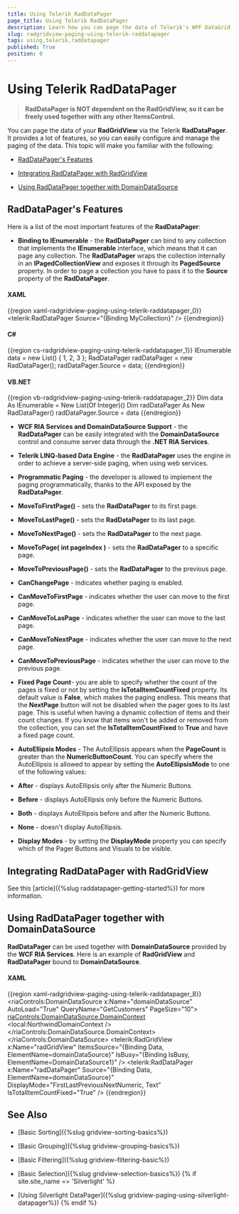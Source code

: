 ```yaml
---
title: Using Telerik RadDataPager
page_title: Using Telerik RadDataPager
description: Learn how you can page the data of Telerik's WPF DataGrid through the integration with RadDataPager that provides plenty of features.
slug: radgridview-paging-using-telerik-raddatapager
tags: using,telerik,raddatapager
published: True
position: 0
---
```


# Using Telerik RadDataPager

>__RadDataPager is NOT dependent on the RadGridView, so it can be freely used together with any other ItemsControl.__

You can page the data of your __RadGridView__ via the Telerik __RadDataPager__. It provides a lot of features, so you can easily configure and manage the paging of the data. This topic will make you familiar with the following:

* [RadDataPager's Features](#raddatapagers-features)

* [Integrating RadDataPager with RadGridView](#integrating-raddatapager-with-radgridview)

* [Using RadDataPager together with DomainDataSource](#using-raddatapager-together-with-domaindatasource)

## RadDataPager's Features

Here is a list of the most important features of the __RadDataPager__:

* __Binding to IEnumerable__ - the __RadDataPager__ can bind to any collection that implements the __IEnumerable__ interface, which means that it can page any collection. The __RadDataPager__ wraps the collection internally in an __IPagedCollectionView__ and exposes it through its __PagedSource__ property. In order to page a collection you have to pass it to the __Source__ property of the __RadDataPager__.

#### __XAML__

{{region xaml-radgridview-paging-using-telerik-raddatapager_0}}
	<telerik:RadDataPager Source="{Binding MyCollection}" />
{{endregion}}

#### __C#__

{{region cs-radgridview-paging-using-telerik-raddatapager_1}}
	IEnumerable data = new List<int>() { 1, 2, 3 };
	RadDataPager radDataPager = new RadDataPager();
	radDataPager.Source = data;
{{endregion}}

#### __VB.NET__

{{region vb-radgridview-paging-using-telerik-raddatapager_2}}
	Dim data As IEnumerable = New List(Of Integer)()
	Dim radDataPager As New RadDataPager()
	radDataPager.Source = data
{{endregion}}

* __WCF RIA Services and DomainDataSource Support__ - the __RadDataPager__ can be easily integrated with the __DomainDataSource__ control and consume server data through the __.NET RIA Services__.

* __Telerik LINQ-based Data Engine__ - the __RadDataPager__ uses the engine in order to achieve a server-side paging, when using web services.

* __Programmatic Paging__ - the developer is allowed to implement the paging programmatically, thanks to the API exposed by the __RadDataPager__.

* __MoveToFirstPage()__ - sets the __RadDataPager__ to its first page.

* __MoveToLastPage()__ - sets the __RadDataPager__ to its last page.

* __MoveToNextPage()__ - sets the __RadDataPager__ to the next page.

* __MoveToPage( int pageIndex )__ - sets the __RadDataPager__ to a specific page.

* __MoveToPreviousPage()__ - sets the __RadDataPager__ to the previous page.

* __CanChangePage__ - indicates whether paging is enabled.

* __CanMoveToFirstPage__ - indicates whether the user can move to the first page.

* __CanMoveToLasPage__ - indicates whether the user can move to the last page.

* __CanMoveToNextPage__ - indicates whether the user can move to the next page.

* __CanMoveToPreviousPage__ - indicates whether the user can move to the previous page.

* __Fixed Page Count__- you are able to specify whether the count of the pages is fixed or not by setting the __IsTotalItemCountFixed__ property. Its default value is __False__, which makes the paging endless. This means that the __NextPage__ button will not be disabled when the pager goes to its last page. This is useful when having a dynamic collection of items and their count changes. If you know that items won't be added or removed from the collection, you can set the __IsTotalItemCountFixed__ to __True__ and have a fixed page count.

* __AutoEllipsis Modes__ - The AutoEllipsis appears when the __PageCount__ is greater than the __NumericButtonCount__. You can specify where the AutoEllipsis is allowed to appear by setting the __AutoEllipsisMode__ to one of the following values:

* __After__ - displays AutoEllipsis only after the Numeric Buttons.

* __Before__ - displays AutoEllipsis only before the Numeric Buttons.

* __Both__ - displays AutoEllipsis before and after the Numeric Buttons.

* __None__ - doesn't display AutoEllipsis.

* __Display Modes__ - by setting the __DisplayMode__ property you can specify which of the Pager Buttons and Visuals to be visible.

## Integrating RadDataPager with RadGridView

See this [article]({%slug raddatapager-getting-started%}) for more information.

## Using RadDataPager together with DomainDataSource

__RadDataPager__ can be used together with __DomainDataSource__ provided by the __WCF RIA Services__. Here is an example of __RadGridView__ and __RadDataPager__ bound to __DomainDataSource__.

#### __XAML__

{{region xaml-radgridview-paging-using-telerik-raddatapager_8}}
	<StackPanel>
	    <riaControls:DomainDataSource x:Name="domainDataSource"
	          AutoLoad="True"
	          QueryName="GetCustomers"
	          PageSize="10">
	        <riaControls:DomainDataSource.DomainContext>
	            <local:NorthwindDomainContext />
	        </riaControls:DomainDataSource.DomainContext>
	    </riaControls:DomainDataSource>
	    <telerik:RadGridView x:Name="radGridView"
	 ItemsSource="{Binding Data, ElementName=domainDataSource}"
	 IsBusy="{Binding IsBusy, ElementName=DomainDataSource1}" />
	    <telerik:RadDataPager x:Name="radDataPager"
	  Source="{Binding Data, ElementName=domainDataSource}"
	  DisplayMode="FirstLastPreviousNextNumeric, Text"
	  IsTotalItemCountFixed="True" />
	</StackPanel>
{{endregion}}

## See Also

 * [Basic Sorting]({%slug gridview-sorting-basics%})

 * [Basic Grouping]({%slug gridview-grouping-basics%})

 * [Basic Filtering]({%slug gridview-filtering-basic%})

 * [Basic Selection]({%slug gridview-selection-basics%})
{% if site.site_name == 'Silverlight' %}
 * [Using Silverlight DataPager]({%slug gridview-paging-using-silverlight-datapager%})
{% endif %}
